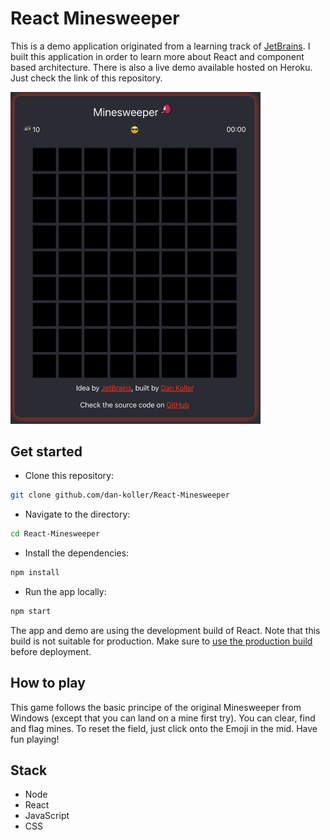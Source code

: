 # React Minesweeper

This is a demo application originated from a learning track of <a href="https://www.jetbrains.com/academy/">
JetBrains</a>. I built this application in order to learn more about React and component based architecture. There is
also a live demo available hosted on Heroku. Just check the link of this repository.

<img src="res/minesweeper-screenshot.png" alt="Screenshot" width="400"/>

## Get started

- Clone this repository:

```sh
git clone github.com/dan-koller/React-Minesweeper
```

- Navigate to the directory:

```sh
cd React-Minesweeper
```

- Install the dependencies:

```sh
npm install
```

- Run the app locally:

```sh
npm start
```

The app and demo are using the development build of React. Note that this build is not suitable for production. Make sure to [use the production build](https://reactjs.org/docs/optimizing-performance.html#use-the-production-build) before deployment.

## How to play

This game follows the basic principe of the original Minesweeper from Windows (except that you can land on a mine
first try). You can clear, find and flag mines. To reset the field, just click onto the Emoji in the mid.
Have fun playing!

## Stack
- Node
- React
- JavaScript
- CSS
